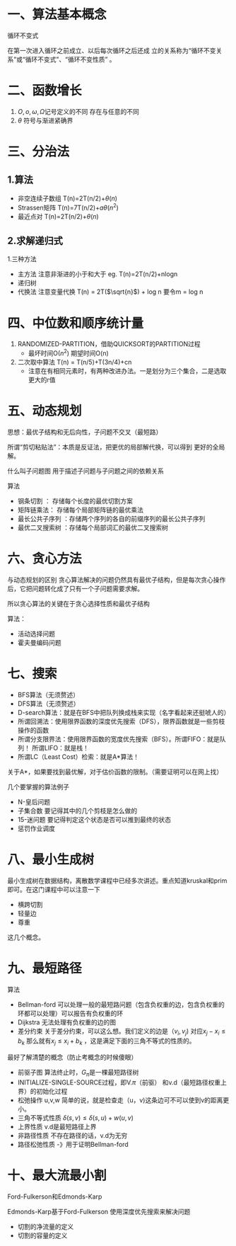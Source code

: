 # 一、算法基本概念
循环不变式

在第一次进入循环之前成立、以后每次循环之后还成
立的关系称为“循环不变关系”或“循环不变式”、“循环不变性质” 。

# 二、函数增长
1. $O,o,\omega,\Omega$记号定义的不同 存在与任意的不同
2. $\theta$ 符号与渐进紧确界

# 三、分治法
## 1.算法
- 非空连续子数组 T(n)=2T(n/2)+$\theta(n)$
- Strassen矩阵  T(n)=7T(n/2)+$a\theta(n^2)$
- 最近点对 T(n)=2T(n/2)+$\theta(n)$

## 2.求解递归式
1.三种方法
- 主方法 注意非渐进的小于和大于 eg. T(n)=2T(n/2)+nlogn
- 递归树
- 代换法 注意变量代换 T(n) = 2T($\sqrt{n}$) + log n  要令m = log n

# 四、中位数和顺序统计量
1. RANDOMIZED-PARTITION，借助QUICKSORT的PARTITION过程
    - 最坏时间O($n^2$) 期望时间O(n)
2. 二次取中算法 T(n) = T(n/5)+T(3n/4)+cn
    - 注意在有相同元素时，有两种改进办法。一是划分为三个集合，二是选取更大的r值

# 五、动态规划

思想：最优子结构和无后向性，子问题不交叉（最短路）

所谓“剪切粘贴法”：本质是反证法，把更优的局部解代换，可以得到
更好的全局解。

什么叫子问题图 用于描述子问题与子问题之间的依赖关系 

算法
- 钢条切割 ： 存储每个长度的最优切割方案
- 矩阵链乘法： 存储每个局部矩阵链的最优乘法
- 最长公共子序列 ：存储两个序列的各自的前缀序列的最长公共子序列
- 最优二叉搜索树 ：存储每个局部词汇的最优二叉搜索树

# 六、贪心方法
与动态规划的区别
贪心算法解决的问题仍然具有最优子结构，但是每次贪心操作后，它把问题转化成了只有一个子问题需要求解。

所以贪心算法的关键在于贪心选择性质和最优子结构

算法：
- 活动选择问题
- 霍夫曼编码问题

# 七、搜索
- BFS算法（无须赘述）
- DFS算法（无须赘述）
- D-search算法：就是在BFS中把队列换成栈来实现（名字看起来还挺唬人的）
- 所谓回溯法：使用限界函数的深度优先搜索（DFS），限界函数就是一些剪枝操作的函数
- 所谓分支限界法：使用限界函数的宽度优先搜索（BFS）。所谓FIFO：就是队列！ 所谓LIFO：就是栈！
- 所谓LC（Least Cost）检索：就是A*算法！

关于A*，如果要找到最优解，对于估价函数的限制。（需要证明可以在网上找）

几个要掌握的算法例子
- N-皇后问题
- 子集合数 要记得其中的几个剪枝是怎么做的
- 15-迷问题 要记得判定这个状态是否可以推到最终的状态
- 惩罚作业调度


# 八、最小生成树
最小生成树在数据结构，离散数学课程中已经多次讲述。重点知道kruskal和prim即可。在这门课程中可以注意一下
- 横跨切割
- 轻量边
- 尊重

这几个概念。

# 九、最短路径
算法
- Bellman-ford 可以处理一般的最短路问题（包含负权重的边，包含负权重的环都可以处理）可以报告有负权重的环
-  Dijkstra 无法处理有负权重的边的图
- 差分约束
关于差分约束，可以这么想。我们定义的边是（$v_i,v_j$) 对应$x_j - x_i \le b_k$ 那么就有$x_j  \le x_i+ b_k$ ，这是满足下面的三角不等式的性质的。

最好了解清楚的概念（防止考概念的时候傻眼）
- 前驱子图 算法终止时，$G_{\pi}$是一棵最短路径树
- INITIALIZE-SINGLE-SOURCE过程，即V.$\pi$（前驱） 和v.d（最短路径权重上界）的初始化过程
- 松弛操作 u,v,w 简单的说，就是检查走（u，v)这条边可不可以使到v的距离更小。
- 三角不等式性质 $\delta(s,v) \le \delta(s,u)+w(u,v)$
- 上界性质 v.d是最短路径上界
- 非路径性质 不存在路径的话，v.d为无穷
- 路径松弛性质 -》用于证明Bellman-ford


# 十、最大流最小割
Ford-Fulkerson和Edmonds-Karp

Edmonds-Karp基于Ford-Fulkerson 使用深度优先搜索来解决问题
- 切割的净流量的定义
- 切割的容量的定义